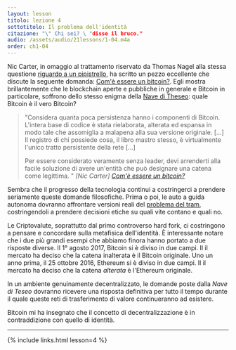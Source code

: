 ```yaml
---
layout: lesson
titolo: lezione 4
sottotitolo: Il problema dell'identità
citazione: "\" Chi sei? \ "disse il bruco."
audio: /assets/audio/21lessons/1-04.m4a
order: ch1-04
---
```


Nic Carter, in omaggio al trattamento riservato da Thomas Nagel
alla stessa questione [riguardo a un pipistrello][in regards to a bat], ha scritto un pezzo eccellente che discute
la seguente domanda: [Com'è essere un bitcoin?][What is it like to be a bitcoin?]. Egli
mostra brillantemente che le blockchain aperte e pubbliche in generale e Bitcoin
in particolare, soffrono dello stesso enigma della [Nave di Theseo][Ship of
Theseus]: quale Bitcoin è il vero Bitcoin?

> "Considera quanta poca persistenza hanno i componenti di Bitcoin.
> L'intera base di codice è stata rielaborata, alterata ed espansa in modo tale che
> assomiglia a malapena alla sua versione originale. [...] Il registro di chi
> possiede cosa, il libro mastro stesso, è virtualmente l'unico tratto persistente
> della rete [...]
>
> Per essere considerato veramente senza leader, devi arrenderti alla facile
> soluzione di avere un'entità che può designare una catena come
> legittima. "
> <cite> [Nic Carter] [Com'è essere un bitcoin?][What is it like to be a bitcoin?] </cite>

Sembra che il progresso della tecnologia continui a costringerci a prendere
seriamente queste domande filosofiche. Prima o poi, le auto a guida autonoma 
dovranno affrontare versioni reali del [problema del tram][trolley problem],
costringendoli a prendere decisioni etiche su quali vite contano e
quali no.

Le Criptovalute, soprattutto dal primo controverso hard fork,
ci costringono a pensare e concordare sulla metafisica dell'identità.
È interessante notare che i due più grandi esempi che abbiamo finora hanno portato a due
risposte diverse. Il 1° agosto 2017, Bitcoin si è diviso in due campi. Il
il mercato ha deciso che la catena inalterata è il Bitcoin originale. Uno
un anno prima, il 25 ottobre 2016, Ethereum si è diviso in due campi. Il
il mercato ha deciso che la catena *alterata* è l'Ethereum originale.

In un ambiente genuinamente decentralizzato, le domande poste dalla *Nave di Teseo*
dovranno ricevere una risposta definitiva per tutto il tempo durante il quale queste 
reti di trasferimento di valore continueranno ad esistere.

Bitcoin mi ha insegnato che il concetto di decentralizzazione è in contraddizione con 
quello di identità.

---

{% include links.html lesson=4 %}

[in regards to a bat]: https://en.wikipedia.org/wiki/What_Is_it_Like_to_Be_a_Bat%3F
[What is it like to be a bitcoin?]: https://medium.com/s/story/what-is-it-like-to-be-a-bitcoin-56109f3e6753
[Ship of Theseus]: https://en.wikipedia.org/wiki/Ship_of_Theseus
[trolley problem]: https://en.wikipedia.org/wiki/Trolley_problem

<!-- Wikipedia -->
[alice]: https://en.wikipedia.org/wiki/Alice%27s_Adventures_in_Wonderland
[carroll]: https://en.wikipedia.org/wiki/Lewis_Carroll
